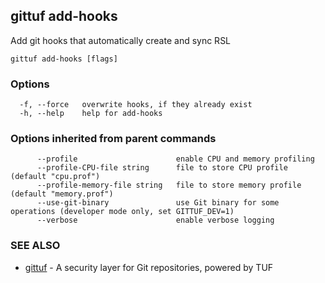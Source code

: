 ## gittuf add-hooks

Add git hooks that automatically create and sync RSL

```
gittuf add-hooks [flags]
```

### Options

```
  -f, --force   overwrite hooks, if they already exist
  -h, --help    help for add-hooks
```

### Options inherited from parent commands

```
      --profile                      enable CPU and memory profiling
      --profile-CPU-file string      file to store CPU profile (default "cpu.prof")
      --profile-memory-file string   file to store memory profile (default "memory.prof")
      --use-git-binary               use Git binary for some operations (developer mode only, set GITTUF_DEV=1)
      --verbose                      enable verbose logging
```

### SEE ALSO

* [gittuf](gittuf.md)	 - A security layer for Git repositories, powered by TUF

